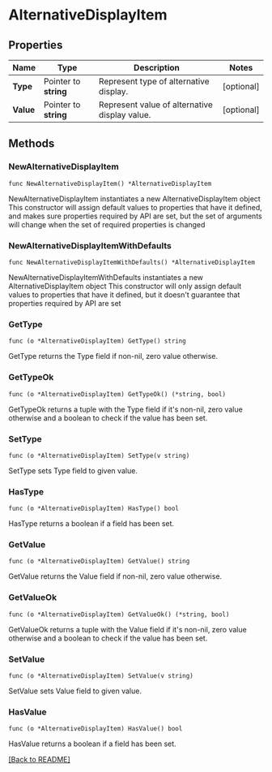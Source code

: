 # AlternativeDisplayItem

## Properties

| Name | Type | Description | Notes |
| ------------ | ------------- | ------------- | ------------- |
| **Type** | Pointer to **string** | Represent type of alternative display. | [optional]  |
| **Value** | Pointer to **string** | Represent value of alternative display value. | [optional]  |

## Methods

### NewAlternativeDisplayItem

`func NewAlternativeDisplayItem() *AlternativeDisplayItem`

NewAlternativeDisplayItem instantiates a new AlternativeDisplayItem object
This constructor will assign default values to properties that have it defined,
and makes sure properties required by API are set, but the set of arguments
will change when the set of required properties is changed

### NewAlternativeDisplayItemWithDefaults

`func NewAlternativeDisplayItemWithDefaults() *AlternativeDisplayItem`

NewAlternativeDisplayItemWithDefaults instantiates a new AlternativeDisplayItem object
This constructor will only assign default values to properties that have it defined,
but it doesn't guarantee that properties required by API are set

### GetType

`func (o *AlternativeDisplayItem) GetType() string`

GetType returns the Type field if non-nil, zero value otherwise.

### GetTypeOk

`func (o *AlternativeDisplayItem) GetTypeOk() (*string, bool)`

GetTypeOk returns a tuple with the Type field if it's non-nil, zero value otherwise
and a boolean to check if the value has been set.

### SetType

`func (o *AlternativeDisplayItem) SetType(v string)`

SetType sets Type field to given value.

### HasType

`func (o *AlternativeDisplayItem) HasType() bool`

HasType returns a boolean if a field has been set.

### GetValue

`func (o *AlternativeDisplayItem) GetValue() string`

GetValue returns the Value field if non-nil, zero value otherwise.

### GetValueOk

`func (o *AlternativeDisplayItem) GetValueOk() (*string, bool)`

GetValueOk returns a tuple with the Value field if it's non-nil, zero value otherwise
and a boolean to check if the value has been set.

### SetValue

`func (o *AlternativeDisplayItem) SetValue(v string)`

SetValue sets Value field to given value.

### HasValue

`func (o *AlternativeDisplayItem) HasValue() bool`

HasValue returns a boolean if a field has been set.


[[Back to README]](../../README.md)


